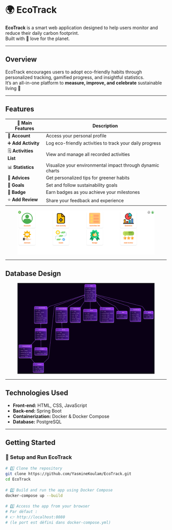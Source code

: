 # 🌍 EcoTrack

**EcoTrack** is a smart web application designed to help users monitor and reduce their daily carbon footprint.  
Built with 💚 love for the planet.

---

##  Overview

EcoTrack encourages users to adopt eco-friendly habits through personalized tracking, gamified progress, and insightful statistics.  
It’s an all-in-one platform to **measure, improve, and celebrate** sustainable living 🌱

---

##  Features

| 🌿 Main Features | Description                                 |
|------------------|---------------------------------------------|
| 👤 **Account** | Access your personal profile                |
| ➕ **Add Activity** | Log eco-friendly activities to track your daily progress |
| 🗒️ **Activities List** | View and manage all recorded activities     |
| 📊 **Statistics** | Visualize your environmental impact through dynamic charts |
| 💬 **Advices** | Get personalized tips for greener habits    |
| 🎯 **Goals** | Set and follow sustainability goals         |
| 🏅 **Badge** | Earn badges as you achieve your milestones  |
| ⭐ **Add Review** | Share your feedback and experience          |

<p align="center">
  <img src="img/ui.png" alt="EcoTrack Interface" width="85%">
</p>

---

##  Database Design

<p align="center">
 <img src="img/mcd.png" alt="EcoTrack Interface" width="85%">
</p>

---

##  Technologies Used

- **Front-end:** HTML, CSS, JavaScript
- **Back-end:** Spring Boot
- **Containerization:** Docker & Docker Compose
- **Database:** PostgreSQL

---

##  Getting Started

### 🧩 Setup and Run EcoTrack

```bash
# 1️⃣ Clone the repository
git clone https://github.com/YasmineKoulam/EcoTrack.git
cd EcoTrack

# 2️⃣ Build and run the app using Docker Compose
docker-compose up --build

# 3️⃣ Access the app from your browser
# Par défaut :
# 👉 http://localhost:8080
# (le port est défini dans docker-compose.yml)


